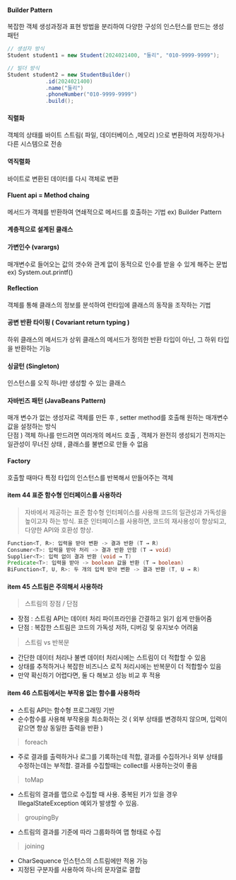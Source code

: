 
#### Builder Pattern
복잡한 객체 생성과정과 표현 방법을 분리하여 다양한 구성의 인스턴스를 만드는 생성 패턴 
~~~ java
// 생성자 방식
Student student1 = new Student(2024021400, "둘리", "010-9999-9999");

// 빌더 방식
Student student2 = new StudentBuilder()
            .id(2024021400)
            .name("둘리")
            .phoneNumber("010-9999-9999")
            .build();
~~~~
#### 직렬화 
객체의 상태를 바이트 스트림( 파일, 데이터베이스 ,메모리 )으로 변환하여 저장하거나 다른 시스템으로 전송 
#### 역직렬화 
바이트로 변환된 데이터를 다시 객체로 변환 

#### Fluent api = Method chaing 
메서드가 객체를 반환하여 연쇄적으로 메서드를 호출하는 기법 
ex) Builder Pattern

#### 계층적으로 설계된 클래스 

#### 가변인수 (varargs) 
매개변수로 들어오는 값의 갯수와 관계 없이 동적으로 인수를 받을 수 있게 해주는 문법
ex) System.out.printf() 
#### Reflection 
객체를 통해 클래스의 정보를 분석하여 런타임에 클래스의 동작을 조작하는 기법 
#### 공변 반환 타이핑 ( Covariant return typing ) 
하위 클래스의 메서드가 상위 클래스의 메서드가 정의한 반환 타입이 아닌, 그 하위 타입을 반환하는 기능

#### 싱글턴 (Singleton) 
인스턴스를 오직 하나만 생성할 수 있는 클래스

#### 자바빈즈 패턴 (JavaBeans Pattern) 
매개 변수가 없는 생성자로 객체를 만든 후 , setter method를 호출해 원하는 매개변수 값을 설정하는 방식 <br>
단점 ) 객체 하나를 만드려면 여러개의 메서드 호출 , 객체가 완전히 생성되기 전까지는 일관성이 무너진 상태 , 클래스를 불변으로 만들 수 없음 

#### Factory
호출할 때마다 특정 타입의 인스턴스를 반복해서 만들어주는 객체

#### item 44 표준 함수형 인터페이스를 사용하라
> 자바에서 제공하는 표준 함수형 인터페이스를 사용해 코드의 일관성과 가독성을 높이고자 하는 방식. 표준 인터페이스를 사용하면, 코드의 재사용성이 향상되고, 다양한 API와 호환성 향상.
~~~ java
Function<T, R>: 입력을 받아 변환 -> 결과 반환 (T → R)
Consumer<T>: 입력을 받아 처리 -> 결과 반환 안함 (T → void)
Supplier<T>: 입력 없이 결과 반환 (void → T)
Predicate<T>: 입력을 받아 -> boolean 값을 반환 (T → boolean)
BiFunction<T, U, R>: 두 개의 입력 받아 변환 -> 결과 반환 (T, U → R)
~~~ 

#### item 45 스트림은 주의해서 사용하라 

> 스트림의 장점 / 단점 
- 장점 : 스트림 API는 데이터 처리 파이프라인을 간결하고 읽기 쉽게 만들어줌
- 단점 : 복잡한 스트림은 코드의 가독성 저하, 디버깅 및 유지보수 어려움

> 스트림 vs 반복문 
- 간단한 데이터 처리나 불변 데이터 처리시에는 스트림이 더 적합할 수 있음 
- 상태를 추적하거나 복잡한 비즈니스 로직 처리시에는 반복문이 더 적합할수 있음 
- 만약 확신하기 어렵다면, 둘 다 해보고 성능 비교 후 적용

#### item 46 스트림에서는 부작용 없는 함수를 사용하라

- 스트림 API는 함수형 프로그래밍 기반 <br> 
- 순수함수를 사용해 부작용을 최소화하는 것 ( 외부 상태를 변경하지 않으며, 입력이 같으면 항상 동일한 출력을 반환 ) 

> foreach 
- 주로 결과를 출력하거나 로그를 기록하는데 적합, 결과를 수집하거나 외부 상태를 수정하는데는 부적합. 결과를 수집할때는 collect를 사용하는것이 좋음
> toMap
- 스트림의 결과를 맵으로 수집할 때 사용. 중복된 키가 있을 경우 IllegalStateException 예외가 발생할 수 있음.
> groupingBy
- 스트림의 결과를 기준에 따라 그룹화하여 맵 형태로 수집
> joining 
- CharSequence 인스턴스의 스트림에만 적용 가능
- 지정된 구분자를 사용하여 하나의 문자열로 결합 
